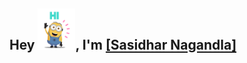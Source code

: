 ## Hey <img src="https://github.com/sasidharengg/MyFirstGit/blob/master/Minion-Hi.gif" width="60px">, I'm <a href="https://github.com/sasidharengg">[Sasidhar Nagandla]</a>
